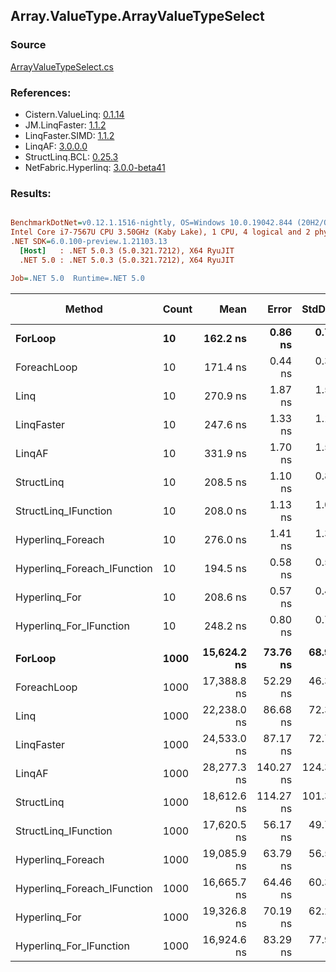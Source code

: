 ﻿## Array.ValueType.ArrayValueTypeSelect

### Source
[ArrayValueTypeSelect.cs](../LinqBenchmarks/Array/ValueType/ArrayValueTypeSelect.cs)

### References:
- Cistern.ValueLinq: [0.1.14](https://www.nuget.org/packages/Cistern.ValueLinq/0.1.14)
- JM.LinqFaster: [1.1.2](https://www.nuget.org/packages/JM.LinqFaster/1.1.2)
- LinqFaster.SIMD: [1.1.2](https://www.nuget.org/packages/LinqFaster.SIMD/1.0.3)
- LinqAF: [3.0.0.0](https://www.nuget.org/packages/LinqAF/3.0.0.0)
- StructLinq.BCL: [0.25.3](https://www.nuget.org/packages/StructLinq.BCL/0.25.3)
- NetFabric.Hyperlinq: [3.0.0-beta41](https://www.nuget.org/packages/NetFabric.Hyperlinq/3.0.0-beta41)

### Results:
``` ini

BenchmarkDotNet=v0.12.1.1516-nightly, OS=Windows 10.0.19042.844 (20H2/October2020Update)
Intel Core i7-7567U CPU 3.50GHz (Kaby Lake), 1 CPU, 4 logical and 2 physical cores
.NET SDK=6.0.100-preview.1.21103.13
  [Host]   : .NET 5.0.3 (5.0.321.7212), X64 RyuJIT
  .NET 5.0 : .NET 5.0.3 (5.0.321.7212), X64 RyuJIT

Job=.NET 5.0  Runtime=.NET 5.0  

```
|                      Method | Count |        Mean |     Error |    StdDev | Ratio |   Gen 0 | Gen 1 | Gen 2 | Allocated |
|---------------------------- |------ |------------:|----------:|----------:|------:|--------:|------:|------:|----------:|
|                     **ForLoop** |    **10** |    **162.2 ns** |   **0.86 ns** |   **0.76 ns** |  **1.00** |       **-** |     **-** |     **-** |         **-** |
|                 ForeachLoop |    10 |    171.4 ns |   0.44 ns |   0.37 ns |  1.06 |       - |     - |     - |         - |
|                        Linq |    10 |    270.9 ns |   1.87 ns |   1.56 ns |  1.67 |  0.0496 |     - |     - |     104 B |
|                  LinqFaster |    10 |    247.6 ns |   1.33 ns |   1.18 ns |  1.53 |  0.3171 |     - |     - |     664 B |
|                      LinqAF |    10 |    331.9 ns |   1.70 ns |   1.51 ns |  2.05 |       - |     - |     - |         - |
|                  StructLinq |    10 |    208.5 ns |   1.10 ns |   0.86 ns |  1.29 |  0.0153 |     - |     - |      32 B |
|        StructLinq_IFunction |    10 |    208.0 ns |   1.13 ns |   1.06 ns |  1.28 |       - |     - |     - |         - |
|           Hyperlinq_Foreach |    10 |    276.0 ns |   1.41 ns |   1.32 ns |  1.70 |       - |     - |     - |         - |
| Hyperlinq_Foreach_IFunction |    10 |    194.5 ns |   0.58 ns |   0.54 ns |  1.20 |       - |     - |     - |         - |
|               Hyperlinq_For |    10 |    208.6 ns |   0.57 ns |   0.48 ns |  1.29 |       - |     - |     - |         - |
|     Hyperlinq_For_IFunction |    10 |    248.2 ns |   0.80 ns |   0.71 ns |  1.53 |       - |     - |     - |         - |
|                             |       |             |           |           |       |         |       |       |           |
|                     **ForLoop** |  **1000** | **15,624.2 ns** |  **73.76 ns** |  **68.99 ns** |  **1.00** |       **-** |     **-** |     **-** |         **-** |
|                 ForeachLoop |  1000 | 17,388.8 ns |  52.29 ns |  46.36 ns |  1.11 |       - |     - |     - |         - |
|                        Linq |  1000 | 22,238.0 ns |  86.68 ns |  72.38 ns |  1.42 |  0.0305 |     - |     - |     104 B |
|                  LinqFaster |  1000 | 24,533.0 ns |  87.17 ns |  72.79 ns |  1.57 | 30.2734 |     - |     - |  64,024 B |
|                      LinqAF |  1000 | 28,277.3 ns | 140.27 ns | 124.34 ns |  1.81 |       - |     - |     - |         - |
|                  StructLinq |  1000 | 18,612.6 ns | 114.27 ns | 101.30 ns |  1.19 |       - |     - |     - |      32 B |
|        StructLinq_IFunction |  1000 | 17,620.5 ns |  56.17 ns |  49.79 ns |  1.13 |       - |     - |     - |         - |
|           Hyperlinq_Foreach |  1000 | 19,085.9 ns |  63.79 ns |  56.55 ns |  1.22 |       - |     - |     - |         - |
| Hyperlinq_Foreach_IFunction |  1000 | 16,665.7 ns |  64.46 ns |  60.30 ns |  1.07 |       - |     - |     - |         - |
|               Hyperlinq_For |  1000 | 19,326.8 ns |  70.19 ns |  62.23 ns |  1.24 |       - |     - |     - |         - |
|     Hyperlinq_For_IFunction |  1000 | 16,924.6 ns |  83.29 ns |  77.91 ns |  1.08 |       - |     - |     - |         - |
